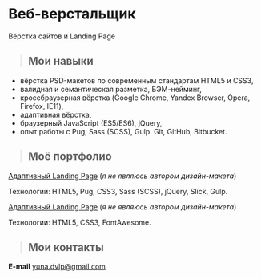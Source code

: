# Веб-верстальщик

Вёрстка сайтов и Landing Page

> ## Мои навыки 

* вёрстка PSD-макетов по современным стандартам HTML5 и CSS3, 
* валидная и семантическая разметка, БЭМ-нейминг, 
* кроссбраузерная вёрстка (Google Chrome, Yandex Browser, Opera, Firefox, IE11), 
* адаптивная вёрстка, 
* браузерный JavaScript (ES5/ES6), jQuery,
* опыт работы с Pug, Sass (SCSS), Gulp. Git, GitHub, Bitbucket.

> ## Моё портфолио

<a href="https://yuna-dvlp.github.io/yeseng/index.html" target="_blank">Адаптивный Landing Page</a> (*я не являюсь автором дизайн-макета*)

Технологии: HTML5, Pug, CSS3, Sass (SCSS), jQuery, Slick, Gulp.

<a href="https://yuna-dvlp.github.io/tinyone/index.html" target="_blank">Адаптивный Landing Page</a> (*я не являюсь автором дизайн-макета*)

Технологии: HTML5, CSS3, FontAwesome.

> ## Мои контакты

**E-mail** yuna.dvlp@gmail.com
